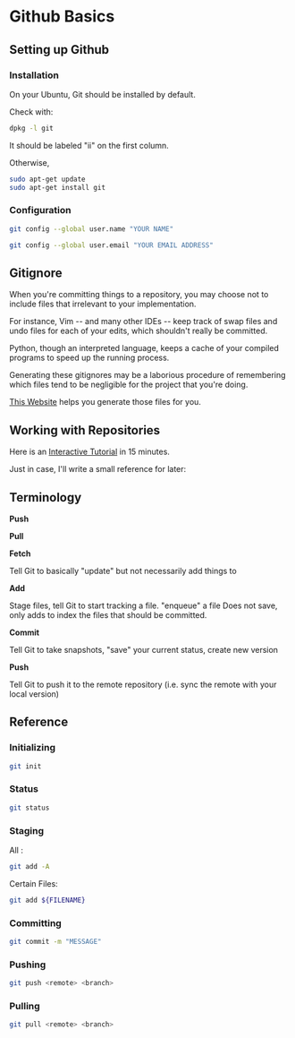 # Github Basics

## Setting up Github

### Installation

On your Ubuntu, Git should be installed by default.

Check with:

```bash
dpkg -l git 

```

It should be labeled "ii" on the first column.

Otherwise,

```bash
sudo apt-get update
sudo apt-get install git
```

### Configuration

```bash
git config --global user.name "YOUR NAME"
```

```bash
git config --global user.email "YOUR EMAIL ADDRESS"
```

## Gitignore

When you're committing things to a repository, you may choose not to include files that irrelevant to your implementation.

For instance, Vim -- and many other IDEs -- keep track of swap files and undo files for each of your edits, which shouldn't really be committed.

Python, though an interpreted language, keeps a cache of your compiled programs to speed up the running process.

Generating these gitignores may be a laborious procedure of remembering which files tend to be negligible for the project that you're doing.

[This Website](http://www.gitignore.io) helps you generate those files for you.

## Working with Repositories

Here is an [Interactive Tutorial](https://try.github.io/) in 15 minutes.

Just in case, I'll write a small reference for later:

## Terminology

**Push**

**Pull**

**Fetch**

Tell Git to basically "update" but not necessarily add things to

**Add**

Stage files, tell Git to start tracking a file. "enqueue" a file
Does not save, only adds to index the files that should be committed.

**Commit**

Tell Git to take snapshots, "save" your current status, create new version

**Push**

Tell Git to push it to the remote repository (i.e. sync the remote with your local version)

## Reference

### Initializing

```bash
git init
```

### Status

```bash
git status
```

### Staging

All :

```bash
git add -A
```

Certain Files:

```bash
git add ${FILENAME}
```

### Committing

```bash
git commit -m "MESSAGE"
```

### Pushing

```bash
git push <remote> <branch>
```

### Pulling

```bash
git pull <remote> <branch>
```

